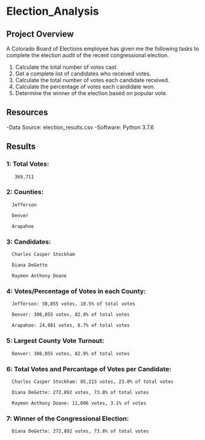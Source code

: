 # Election_Analysis

## Project Overview
A Colorado Board of Elections employee has given me the following tasks to complete the election audit of the recent congressional election.

1. Calculate the total number of votes cast.
2. Get a complete list of candidates who received votes.
3. Calculate the total number of votes each candidate received.
4. Calculate the percentage of votes each candidate won.
5. Determine the winner of the election based on popular vote.

## Resources
-Data Source: election_results.csv
-Software: Python 3.7.6

## Results 
### 1: Total Votes:
  
       369,711

### 2: Counties: 
  
      Jefferson
  
      Denver
  
      Arapahoe

### 3: Candidates:
  
      Charles Casper Stockham
  
      Diana DeGette
  
      Raymon Anthony Doane

### 4: Votes/Percentage of Votes in each County: 
      
      Jefferson: 38,855 votes, 10.5% of total votes
      
      Denver: 306,055 votes, 82.8% of total votes
  
      Arapahoe: 24,801 votes, 6.7% of total votes

### 5: Largest County Vote Turnout:
  
      Denver: 306,055 votes, 82.8% of total votes

### 6: Total Votes and Percantage of Votes per Candidate: 
  
      Charles Casper Stockham: 85,213 votes, 23.0% of total votes
  
      Diana DeGette: 272,892 votes, 73.8% of total votes
  
      Raymon Anthony Doane: 11,606 votes, 3.1% of votes

### 7: Winner of the Congressional Election:
  
      Diana DeGette: 272,892 votes, 73.8% of total votes

